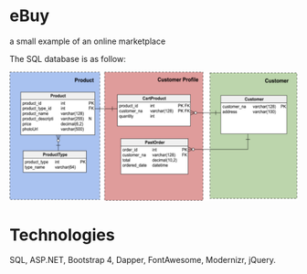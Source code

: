 # eBuy
a small example of an online marketplace

The SQL database is as follow:

![alt text](eBuyDatabase.png)

# Technologies
SQL, ASP.NET, Bootstrap 4, Dapper, FontAwesome, Modernizr, jQuery.
